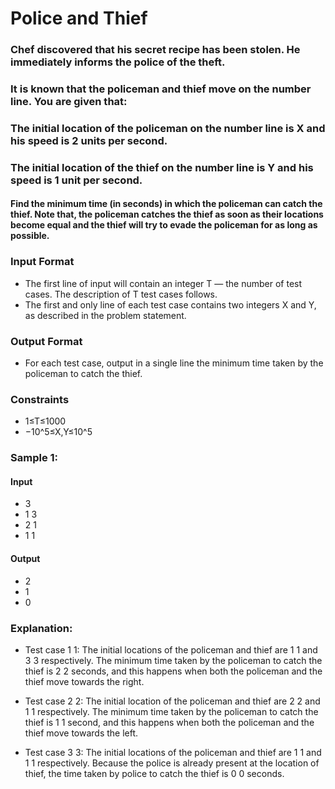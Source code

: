 # Police and Thief

### Chef discovered that his secret recipe has been stolen. He immediately informs the police of the theft.

### It is known that the policeman and thief move on the number line. You are given that:

### The initial location of the policeman on the number line is X and his speed is 2 units per second.
### The initial location of the thief on the number line is Y and his speed is 1 unit per second.

#### Find the minimum time (in seconds) in which the policeman can catch the thief. Note that, the policeman catches the thief as soon as their locations become equal and the thief will try to evade the policeman for as long as possible.

### Input Format
- The first line of input will contain an integer T — the number of test cases. The description of T test cases follows.
- The first and only line of each test case contains two integers X and Y, as described in the problem statement.

### Output Format
- For each test case, output in a single line the minimum time taken by the policeman to catch the thief.

### Constraints
- 1≤T≤1000
- −10^5≤X,Y≤10^5
 
### Sample 1:
#### Input
- 3
- 1 3
- 2 1
- 1 1

#### Output
- 2
- 1
- 0

### Explanation:
- Test case 
1
1: The initial locations of the policeman and thief are 
1
1 and 
3
3 respectively. The minimum time taken by the policeman to catch the thief is 
2
2 seconds, and this happens when both the policeman and the thief move towards the right.

- Test case 
2
2: The initial location of the policeman and thief are 
2
2 and 
1
1 respectively. The minimum time taken by the policeman to catch the thief is 
1
1 second, and this happens when both the policeman and the thief move towards the left.

- Test case 
3
3: The initial locations of the policeman and thief are 
1
1 and 
1
1 respectively. Because the police is already present at the location of thief, the time taken by police to catch the thief is 
0
0 seconds.
